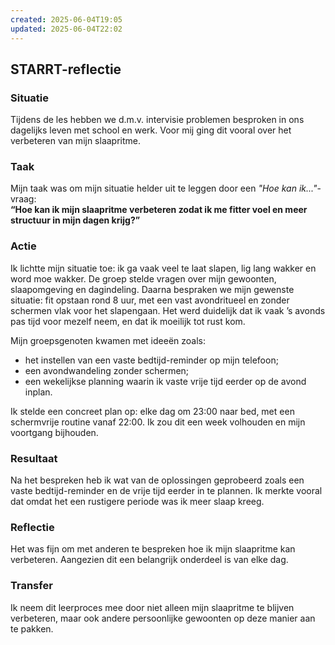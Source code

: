 ```yaml
---
created: 2025-06-04T19:05
updated: 2025-06-04T22:02
---
```

## **STARRT-reflectie**

### **Situatie**

Tijdens de les hebben we d.m.v. intervisie problemen besproken in ons dagelijks leven met school en werk. Voor mij ging dit vooral over het verbeteren van mijn slaapritme.

### **Taak**

Mijn taak was om mijn situatie helder uit te leggen door een _"Hoe kan ik..."_-vraag:  
**“Hoe kan ik mijn slaapritme verbeteren zodat ik me fitter voel en meer structuur in mijn dagen krijg?”**  

### **Actie**

Ik lichtte mijn situatie toe: ik ga vaak veel te laat slapen, lig lang wakker en word moe wakker. De groep stelde vragen over mijn gewoonten, slaapomgeving en dagindeling. Daarna bespraken we mijn gewenste situatie: fit opstaan rond 8 uur, met een vast avondritueel en zonder schermen vlak voor het slapengaan.
Het werd duidelijk dat ik vaak ’s avonds pas tijd voor mezelf neem, en dat ik moeilijk tot rust kom. 

Mijn groepsgenoten kwamen met ideeën zoals:

- het instellen van een vaste bedtijd-reminder op mijn telefoon;
- een avondwandeling zonder schermen;
- een wekelijkse planning waarin ik vaste vrije tijd eerder op de avond inplan.

Ik stelde een concreet plan op: elke dag om 23:00 naar bed, met een schermvrije routine vanaf 22:00. Ik zou dit een week volhouden en mijn voortgang bijhouden.

### **Resultaat**

Na het bespreken heb ik wat van de oplossingen geprobeerd zoals een vaste bedtijd-reminder en de vrije tijd eerder in te plannen. Ik merkte vooral dat omdat het een rustigere periode was ik meer slaap kreeg.

### **Reflectie**

Het was fijn om met anderen te bespreken hoe ik mijn slaapritme kan verbeteren. Aangezien dit een belangrijk onderdeel is van elke dag.

### **Transfer**

Ik neem dit leerproces mee door niet alleen mijn slaapritme te blijven verbeteren, maar ook andere persoonlijke gewoonten op deze manier aan te pakken. 
